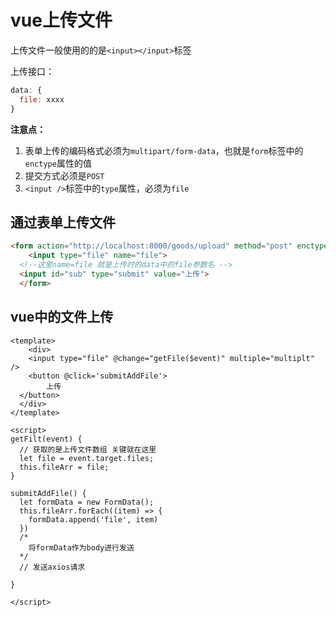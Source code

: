 # vue上传文件

上传文件一般使用的的是`<input></input>`标签

上传接口：

```js
data: {
  file: xxxx
}
```



**注意点：**

1. 表单上传的编码格式必须为`multipart/form-data`，也就是`form`标签中的`enctype`属性的值
2. 提交方式必须是`POST`
3. `<input />`标签中的`type`属性，必须为`file`





## 通过表单上传文件

```html
<form action="http://localhost:8000/goods/upload" method="post" enctype="multipart/form-data">
    <input type="file" name="file">
  <!--这里name=file 就是上传时的data中的file参数名 -->
  <input id="sub" type="submit" value="上传">
  </form>
```



## vue中的文件上传

```vue
<template>
	<div>
    <input type="file" @change="getFile($event)" multiple="multiplt" />
    <button @click='submitAddFile'>
		上传
  </button>
  </div>
</template>

<script>
getFilt(event) {
  // 获取的是上传文件数组 关键就在这里
  let file = event.target.files;
  this.fileArr = file;
}
  
submitAddFile() {
  let formData = new FormData();
  this.fileArr.forEach((item) => {
    formData.append('file', item)
  })
  /*
  	将formData作为body进行发送
  */
  // 发送axios请求
  
}

</script>
```

